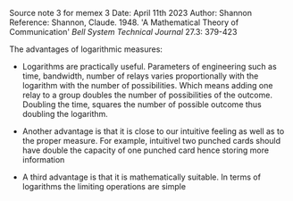 Source note 3 for memex 3
Date: April 11th 2023
Author: Shannon
Reference: Shannon, Claude. 1948. 'A Mathematical Theory of Communication' _Bell System Technical Journal_ 27.3: 379-423

The advantages of logarithmic measures:

- Logarithms are practically useful. Parameters of engineering such as time, bandwidth, number of relays varies proportionally with the logarithm with the number of possibilities. Which means adding one relay to a group doubles the number of possibilities of the outcome. Doubling the time, squares the number of possible outcome thus doubling the logarithm.

- Another advantage is that it is close to our intuitive feeling as well as to the proper measure. For example, intuitivel two punched cards should have double the capacity of one punched card hence storing more information

- A third advantage is that it is mathematically suitable. In terms of logarithms the limiting operations are simple